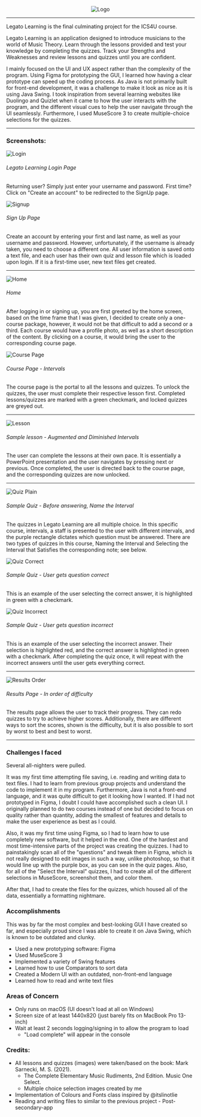 <p align="center"><img src="https://user-images.githubusercontent.com/36178603/112568788-694c3400-8db9-11eb-832a-8794e347465e.png" alt="Logo"></p>

---

Legato Learning is the final culminating project for the ICS4U course. 

Legato Learning is an application designed to introduce musicians to the world of Music Theory.
Learn through the lessons provided and test your knowledge by completing the quizzes.
Track your Strengths and Weaknesses and review lessons and quizzes until you are confident.

I mainly focused on the UI and UX aspect rather than the complexity of the program. Using Figma for prototyping the GUI, I learned how having a clear prototype can speed up the coding process. As Java is not primarily built for front-end development, it was a challenge to make it look as nice as it is using Java Swing. 
I took inspiration from several learning websites like Duolingo and Quizlet when it came to how the user interacts with the program, and the different visual cues to help the user navigate through the UI seamlessly. Furthermore, I used MuseScore 3 to create multiple-choice selections for the quizzes.

---

### Screenshots:
![Login](https://user-images.githubusercontent.com/36178603/112567227-dca07680-8db6-11eb-9581-190f4e69df90.png)
###### Legato Learning Login Page

Returning user? Simply just enter your username and password. First time? Click on "Create an account" to be redirected to the SignUp page.


![Signup](https://user-images.githubusercontent.com/36178603/112568420-d612fe80-8db8-11eb-9525-744f0e49c96e.png)
###### Sign Up Page

Create an account by entering your first and last name, as well as your username and password. However, unfortunately, if the username is already taken, you need to choose a different one.
All user information is saved onto a text file, and each user has their own quiz and lesson file which is loaded upon login. If it is a first-time user, new text files get created.

---

![Home](https://user-images.githubusercontent.com/36178603/112568050-43725f80-8db8-11eb-96c9-c9b2a3e11b5d.png)
###### Home

After logging in or signing up, you are first greeted by the home screen, based on the time frame that I was given, I decided to create only a one-course package, however, it would not be that difficult to add a second or a third. Each course would have a profile photo, as well as a short description of the content. By clicking on a course, it would bring the user to the corresponding course page.


![Course Page](https://user-images.githubusercontent.com/36178603/112569828-47ec4780-8dbb-11eb-86af-60e92e6af7b0.png)
###### Course Page - Intervals

The course page is the portal to all the lessons and quizzes. To unlock the quizzes, the user must complete their respective lesson first. Completed lessons/quizzes are marked with a green checkmark, and locked quizzes are greyed out.

---

![Lesson](https://user-images.githubusercontent.com/36178603/112570044-b03b2900-8dbb-11eb-9c3a-5e2f712eb86b.png)
###### Sample lesson - Augmented and Diminished Intervals

The user can complete the lessons at their own pace. It is essentially a PowerPoint presentation and the user navigates by pressing next or previous. Once completed, the user is directed back to the course page, and the corresponding quizzes are now unlocked. 

---

![Quiz Plain](https://user-images.githubusercontent.com/36178603/112570377-4f602080-8dbc-11eb-93f9-769127ed4e62.png)
###### Sample Quiz - Before answering, Name the Interval

The quizzes in Legato Learning are all multiple choice. In this specific course, intervals, a staff is presented to the user with different intervals, and the purple rectangle dictates which question must be answered. There are two types of quizzes in this course, Naming the Interval and Selecting the Interval that Satisfies the corresponding note; see below.


![Quiz Correct](https://user-images.githubusercontent.com/36178603/112570173-ed9fb680-8dbb-11eb-934c-36f6acbac3c0.png)
###### Sample Quiz - User gets question correct

This is an example of the user selecting the correct answer, it is highlighted in green with a checkmark. 


![Quiz Incorrect](https://user-images.githubusercontent.com/36178603/112570635-ca293b80-8dbc-11eb-9410-9aef87a18092.png)
###### Sample Quiz - User gets question incorrect

This is an example of the user selecting the incorrect answer. Their selection is highlighted red, and the correct answer is highlighted in green with a checkmark. After completing the quiz once, it will repeat with the incorrect answers until the user gets everything correct.

---

![Results Order](https://user-images.githubusercontent.com/36178603/112571005-8125b700-8dbd-11eb-9872-a4b844e9cb4b.png)
###### Results Page - In order of difficulty

The results page allows the user to track their progress. They can redo quizzes to try to achieve higher scores. Additionally, there are different ways to sort the scores, shown is the difficulty, but it is also possible to sort by worst to best and best to worst. 

---

### Challenges I faced

Several all-nighters were pulled.

It was my first time attempting file saving, i.e. reading and writing data to text files. I had to learn from previous group projects and understand the code to implement it in my program. Furthermore, Java is not a front-end language, and it was quite difficult to get it looking how I wanted. If I had not prototyped in Figma, I doubt I could have accomplished such a clean UI. I originally planned to do two courses instead of one but decided to focus on quality rather than quantity, adding the smallest of features and details to make the user experience as best as I could.

Also, it was my first time using Figma, so I had to learn how to use completely new software, but it helped in the end. 
One of the hardest and most time-intensive parts of the project was creating the quizzes. I had to painstakingly scan all of the "questions" and tweak them in Figma, which is not really designed to edit images in such a way, unlike photoshop, so that it would line up with the purple box, as you can see in the quiz pages. Also, for all of the "Select the Interval" quizzes, I had to create all of the different selections in MuseScore, screenshot them, and color them.

After that, I had to create the files for the quizzes, which housed all of the data, essentially a formatting nightmare. 

### Accomplishments

This was by far the most complex and best-looking GUI I have created so far, and especially proud since I was able to create it on Java Swing, which is known to be outdated and clunky. 

- Used a new prototyping software: Figma
- Used MuseScore 3
- Implemented a variety of Swing features
- Learned how to use Comparators to sort data
- Created a Modern UI with an outdated, non-front-end language
- Learned how to read and write text files

### Areas of Concern
  - Only runs on macOS (UI doesn't load at all on Windows)
  - Screen size of at least 1440x820 (just barely fits on MacBook Pro 13-inch)
  - Wait at least 2 seconds logging/signing in to allow the program to load
      - "Load complete" will appear in the console

### Credits:
  - All lessons and quizzes (images) were taken/based on the book: Mark Sarnecki, M. S. (2021). 
      - The Complete Elementary Music Rudiments, 2nd Edition. Music One Select. 
      - Multiple choice selection images created by me
  - Implementation of Colours and Fonts class inspired by @itslinotlie
  - Reading and writing files to similar to the previous project - Post-secondary-app
